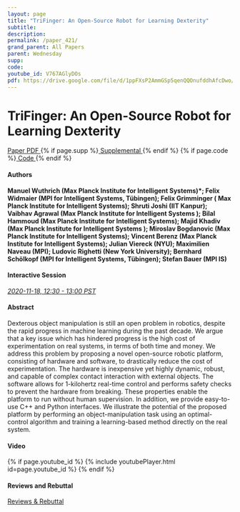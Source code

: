 ```yaml
---
layout: page
title: "TriFinger: An Open-Source Robot for Learning Dexterity"
subtitle: 
description:
permalink: /paper_421/
grand_parent: All Papers
parent: Wednesday
supp: 
code: 
youtube_id: V767AGlyDOs
pdf: https://drive.google.com/file/d/1ppFXsP2AmmGSp5qenQQOnufddhAfcDwo/view
---
```


# TriFinger: An Open-Source Robot for Learning Dexterity

<a href="https://drive.google.com/file/d/1ppFXsP2AmmGSp5qenQQOnufddhAfcDwo/view" target="_blank" rel="noopener noreferrer" class="btn btn-blue"><i class="fa fa-file-text-o" aria-hidden="true"></i> Paper PDF </a> {% if page.supp %}<a href="" target="_blank" rel="noopener noreferrer" class="btn btn-green"><i class="fa fa-file-text-o" aria-hidden="true"></i> Supplemental </a>{% endif %} {% if page.code %}<a href="" target="_blank" rel="noopener noreferrer" class="btn"><i class="fa fa-github" aria-hidden="true"></i> Code </a>{% endif %} 

#### Authors
**Manuel Wuthrich (Max Planck Institute for Intelligent Systems)*; Felix Widmaier (MPI for Intelligent Systems, Tübingen); Felix Grimminger (	Max Planck Institute for Intelligent Systems); Shruti Joshi (IIT Kanpur); Vaibhav Agrawal (Max Planck Institute for Intelligent Systems	); Bilal Hammoud (Max Planck Institute for Intelligent Systems); Majid Khadiv (Max Planck Institute for Intelligent Systems	); Miroslav Bogdanovic (Max Planck Institute for Intelligent Systems); Vincent Berenz (Max Planck Institute for Intelligent Systems); Julian Viereck (NYU); Maximilien Naveau (MPI); Ludovic Righetti (New York University); Bernhard Schölkopf (MPI for Intelligent Systems, Tübingen); Stefan Bauer (MPI IS)**

#### Interactive Session
<a href="https://pheedloop.com/corl2020/virtual/?page=sessions&section=SES4N7WWB5NZQ789U" target="_blank" rel="noopener noreferrer"><em>2020-11-18, 12:30 - 13:00 PST </em></a>

#### Abstract
Dexterous object manipulation is still an open problem in robotics, despite the rapid progress in machine learning during the past decade. We argue that a key issue which has hindered progress is the high cost of experimentation on real systems, in terms of both time and money. We address this problem by proposing a novel open-source robotic platform, consisting of hardware and software, to drastically reduce the cost of experimentation. The hardware is inexpensive yet highly dynamic, robust, and capable of complex contact interaction with external objects. The software allows for 1-kilohertz real-time control and performs safety checks to prevent the hardware from breaking. These properties enable the platform to run without human supervision. In addition, we provide easy-to-use C++ and Python interfaces. We illustrate the potential of the proposed platform by performing an object-manipulation task using an optimal-control algorithm and training a learning-based method directly on the real system.

#### Video
{% if page.youtube_id %}
{% include youtubePlayer.html id=page.youtube_id %}
{% endif %}

#### Reviews and Rebuttal
<a href="" target="_blank" rel="noopener noreferrer" class="btn btn-purple"><i class="fa fa-pencil-square-o" aria-hidden="true"></i> Reviews & Rebuttal </a>


